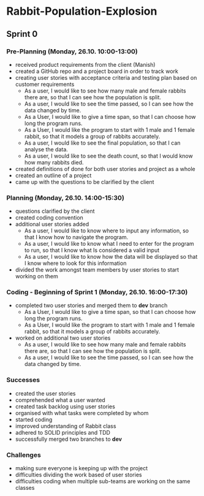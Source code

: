 # Rabbit-Population-Explosion

## Sprint 0

### Pre-Planning (Monday, 26.10. 10:00-13:00)
- received product requirements from the client (Manish)
- created a GitHub repo and a project board in order to track work
- creating user stories with acceptance criteria and testing plan based on customer requirements
  - As a user, I would like to see how many male and female rabbits there are, so that I can see how the population is split.
  - As a user, I would like to see the time passed, so I can see how the data changed by time.
  - As a User, I would like to give a time span, so that I can choose how long the program runs.
  - As a User, I would like the program to start with 1 male and 1 female rabbit, so that it models a group of rabbits accurately.
  - As a user, I would like to see the final population, so that I can analyse the data.
  - As a user, I would like to see the death count, so that I would know how many rabbits died.
- created definitions of done for both user stories and project as a whole
- created an outline of a project
- came up with the questions to be clarified by the client

### Planning (Monday, 26.10. 14:00-15:30)
- questions clarified by the client 
- created coding convention
- additional user stories added
  - As a user, I would like to know where to input any information, so that I know how to navigate the program.
  - As a user, I would like to know what I need to enter for the program to run, so that I know what Is considered a valid input
  - As a user, I would like to know how the data will be displayed so that I know where to look for this information
 - divided the work amongst team members by user stories to start working on them

### Coding - Beginning of Sprint 1 (Monday, 26.10. 16:00-17:30)
- completed two user stories and merged them to **dev** branch
  - As a User, I would like to give a time span, so that I can choose how long the program runs.
  - As a User, I would like the program to start with 1 male and 1 female rabbit, so that it models a group of rabbits accurately.
- worked on additional two user stories 
  - As a user, I would like to see how many male and female rabbits there are, so that I can see how the population is split.
  - As a user, I would like to see the time passed, so I can see how the data changed by time.

### Successes
- created the user stories
- comprehended what a user wanted
- created task backlog using user stories
- organised with what tasks were completed by whom
- started coding
- improved understanding of Rabbit class
- adhered to SOLID principles and TDD
- successfully merged two branches to **dev**

### Challenges
- making sure everyone is keeping up with the project
- difficulties dividing the work based of user stories
- difficulties coding when multiple sub-teams are working on the same classes
